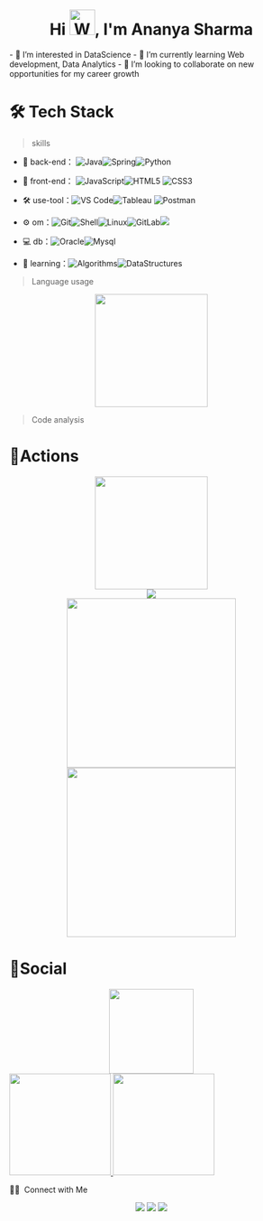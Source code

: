 <h1 align="center">Hi <img src="https://raw.githubusercontent.com/nixin72/nixin72/master/wave.gif" 
         alt="Waving hand animated gif"
         height="45"
         width="45" />, I'm Ananya Sharma</h1>
- 👀 I’m interested in DataScience
- 🌱 I’m currently learning Web development, Data Analytics
- 💞️ I’m looking to collaborate on new opportunities for my career growth


<!---
ananya07105/ananya07105 is a ✨ special ✨ repository because its `README.md` (this file) appears on your GitHub profile.
You can click the Preview link to take a look at your changes.
--->
# 🛠 Tech Stack

> skills

- 🔭 back-end： ![Java](https://img.shields.io/badge/-Java-gray?style=flat-circle&logo=java)![Spring](https://img.shields.io/badge/-C%2B%2B-green)![Python](https://img.shields.io/badge/-Python-yellow?style=flat-circle&logo=Python)

- 👯 front-end： ![JavaScript](https://img.shields.io/badge/-JavaScript-yellow?style=flat-circle&logo=javascript)![HTML5](https://img.shields.io/badge/-HTML5-blue?style=flat-circle&logo=html5) ![CSS3](https://img.shields.io/badge/-CSS3-yellow?style=flat-circle&logo=css3)

- :hammer_and_wrench: use-tool：![VS Code](https://img.shields.io/badge/-VSCode-blue?style=flat-circle&logo=VSCode)![Tableau](https://img.shields.io/badge/-Tableau-black?style=flat-circle&logo=Tableau) ![Postman](https://img.shields.io/badge/-Postman-blue?style=flat-circle&logo=Postman)

- ⚙️ om：![Git](https://img.shields.io/badge/-Git-yellow?style=flat-circle&logo=git)![Shell](https://img.shields.io/badge/-Shell-red?style=flat-circle&logo=shell)![Linux](https://img.shields.io/badge/-Linux-gray?style=flat-circle&logo=Linux)![GitLab](https://img.shields.io/badge/-GitLab-orange?style=flat-circle&logo=GitLab)![](https://img.shields.io/badge/-GitHub-black?style=flat-circle&logo=GitHub)

- 💻 db：![Oracle](https://img.shields.io/badge/-Oracle-red?style=flat-circle&logo=Oracle)![Mysql](https://img.shields.io/badge/-Mysql-white?style=flat-circle&logo=mysql)

- 🌱 learning：![Algorithms](https://img.shields.io/badge/-Algorithms-yellow?style=flat-circle&logo=Algorithm)![DataStructures](https://img.shields.io/badge/-DataStructures-green?style=flat-circle&logo=DataStructures)

  

> Language usage

<div align="center">
    <img height="200px" src="https://github-readme-stats-api-holic-x.vercel.app/api/top-langs/?username=ananya07105&theme=gruvbox_light&layout=compact"/>
</div>

> Code analysis

<!-- START_SECTION:waka -->
<!-- END_SECTION:waka -->


# 🔭Actions

<div align="center">
    <img height="200px" src="https://github-readme-streak-stats.herokuapp.com/?user=holic-x"/>
</div>
<div align="center">
	<img src="https://cdn.jsdelivr.net/gh/holic-x/ananya07105/assets/github-contribution-grid-snake.svg" />
</div>

<div align="center">
    <img height="300px" src="https://activity-graph.herokuapp.com/graph?username=ananya07105&theme=github"/>
</div>

<div align="center">
    <img height="300px" src="https://metrics.lecoq.io/ananya07105?template=classic&config.timezone=Asia%2FShanghai"/>
</div>

# 🌱Social

<div align="center">
   <img height="150px" src="https://github-profile-trophy.vercel.app/?username=ananya07105&&title=MultiLanguage,Repositories,Commits&column=3&margin-w=30&margin-h=15"/>
</div>

<a href="https://github.com/AVS1508"> 
  <img height="180em" src="https://github-readme-stats.vercel.app/api?username=ananya07105&theme=algolia&layout=compact&exclude_lang=java+r" />
  <img height="180em" src="https://github-readme-stats-eight-theta.vercel.app/api/top-langs/?username=ananya07105&theme=algolia&layout=compact&exclude_lang=java+r" />
</a>












 🤝🏻 &nbsp;Connect with Me

<p align="center">
<a href="https://ananya07105.github.io/"><img src="https://img.shields.io/badge/-ananyasharma.io-3423A6?style=flat-square&logo=Google-Chrome&logoColor=white"/></a>
<a href="https://www.linkedin.com/in/ananya-sharma-0bba10193/"><img src="https://img.shields.io/badge/-Ananya%20Sharma-0077B5?style=flat-square&logo=Linkedin&logoColor=white"/></a>
<a href="mailto:msananyasharma630@gmail.com"><img src="https://img.shields.io/badge/-msananyasharma630@gmail.com-D14836?style=flat-square&logo=Gmail&logoColor=white"/></a>
